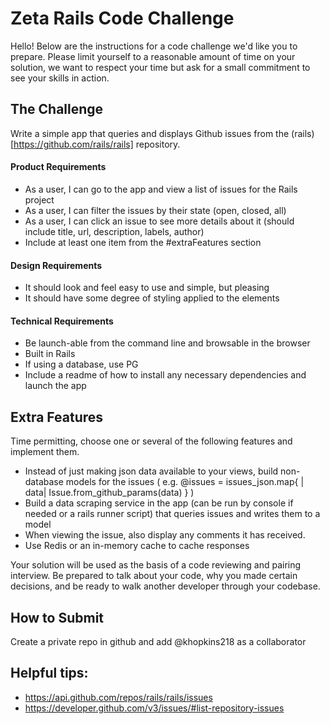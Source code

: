 # Zeta Rails Code Challenge

Hello! Below are the instructions for a code challenge we'd like you to prepare. Please limit yourself to a reasonable amount of time on your solution, we want to respect your time but ask for a small commitment to see your skills in action.

## The Challenge

Write a simple app that queries and displays Github issues from the (rails)[https://github.com/rails/rails] repository.

#### Product Requirements

- As a user, I can go to the app and view a list of issues for the Rails project
- As a user, I can filter the issues by their state (open, closed, all)
- As a user, I can click an issue to see more details about it (should include title, url, description, labels, author)
- Include at least one item from the #extraFeatures section

#### Design Requirements

- It should look and feel easy to use and simple, but pleasing
- It should have some degree of styling applied to the elements

#### Technical Requirements

- Be launch-able from the command line and browsable in the browser
- Built in Rails
- If using a database, use PG
- Include a readme of how to install any necessary dependencies and launch the app

## Extra Features

Time permitting, choose one or several of the following features and implement them.

- Instead of just making json data available to your views, build non-database models for the issues ( e.g. @issues = issues_json.map{ | data| Issue.from_github_params(data) } )
- Build a data scraping service in the app (can be run by console if needed or a rails runner script) that queries issues and writes them to a model
- When viewing the issue, also display any comments it has received.
- Use Redis or an in-memory cache to cache responses

Your solution will be used as the basis of a code reviewing and pairing interview. Be prepared to talk about your code, why you made certain decisions, and be ready to walk another developer through your codebase.

## How to Submit

Create a private repo in github and add @khopkins218 as a collaborator

## Helpful tips:

- https://api.github.com/repos/rails/rails/issues
- https://developer.github.com/v3/issues/#list-repository-issues
